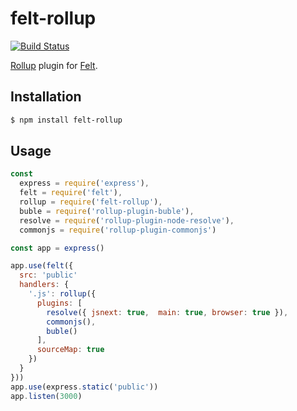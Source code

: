 # felt-rollup

[![Build Status][travis-image]][travis-url]

[Rollup](https://github.com/rollup/rollup) plugin for [Felt](https://github.com/cognitom/felt).

## Installation

```bash
$ npm install felt-rollup
```

## Usage

```javascript
const
  express = require('express'),
  felt = require('felt'),
  rollup = require('felt-rollup'),
  buble = require('rollup-plugin-buble'),
  resolve = require('rollup-plugin-node-resolve'),
  commonjs = require('rollup-plugin-commonjs')

const app = express()

app.use(felt({
  src: 'public'
  handlers: {
    '.js': rollup({
      plugins: [
        resolve({ jsnext: true,  main: true, browser: true }),
        commonjs(),
        buble()
      ],
      sourceMap: true
    })
  }
}))
app.use(express.static('public'))
app.listen(3000)
```

[travis-image]:https://img.shields.io/travis/cognitom/felt-rollup.svg?style=flat-square
[travis-url]:https://travis-ci.org/cognitom/felt-rollup
